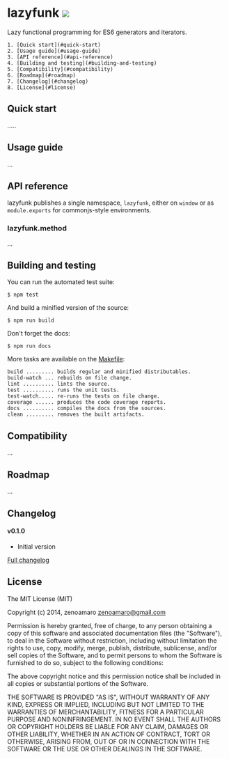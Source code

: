 lazyfunk ![](https://travis-ci.org/zenoamaro/lazyfunk-js.svg?branch=master)
============================================================================

Lazy functional programming for ES6 generators and iterators.

	1. [Quick start](#quick-start)
	2. [Usage guide](#usage-guide)
	3. [API reference](#api-reference)
	4. [Building and testing](#building-and-testing)
	5. [Compatibility](#compatibility)
	6. [Roadmap](#roadmap)
	7. [Changelog](#changelog)
	8. [License](#license)


Quick start
-----------
.....


Usage guide
-----------
...


API reference
-------------
lazyfunk publishes a single namespace, `lazyfunk`, either on `window` or as `module.exports` for commonjs-style environments.

### lazyfunk.method
...


Building and testing
--------------------
You can run the automated test suite:

	$ npm test

And build a minified version of the source:

	$ npm run build

Don't forget the docs:

	$ npm run docs

More tasks are available on the [Makefile](Makefile):

	build ......... builds regular and minified distributables.
	build-watch ... rebuilds on file change.
	lint .......... lints the source.
	test .......... runs the unit tests.
	test-watch..... re-runs the tests on file change.
	coverage ...... produces the code coverage reports.
	docs .......... compiles the docs from the sources.
	clean ......... removes the built artifacts.


Compatibility
-------------
...


Roadmap
-------
...


Changelog
---------
#### v0.1.0
- Initial version

[Full changelog](CHANGELOG.md)


License
-------
The MIT License (MIT)

Copyright (c) 2014, zenoamaro <zenoamaro@gmail.com>

Permission is hereby granted, free of charge, to any person obtaining a copy of this software and associated documentation files (the "Software"), to deal in the Software without restriction, including without limitation the rights to use, copy, modify, merge, publish, distribute, sublicense, and/or sell copies of the Software, and to permit persons to whom the Software is furnished to do so, subject to the following conditions:

The above copyright notice and this permission notice shall be included in all copies or substantial portions of the Software.

THE SOFTWARE IS PROVIDED "AS IS", WITHOUT WARRANTY OF ANY KIND, EXPRESS OR IMPLIED, INCLUDING BUT NOT LIMITED TO THE WARRANTIES OF MERCHANTABILITY, FITNESS FOR A PARTICULAR PURPOSE AND NONINFRINGEMENT. IN NO EVENT SHALL THE AUTHORS OR COPYRIGHT HOLDERS BE LIABLE FOR ANY CLAIM, DAMAGES OR OTHER LIABILITY, WHETHER IN AN ACTION OF CONTRACT, TORT OR OTHERWISE, ARISING FROM, OUT OF OR IN CONNECTION WITH THE SOFTWARE OR THE USE OR OTHER DEALINGS IN THE SOFTWARE.